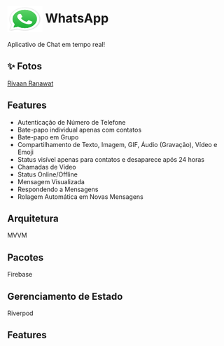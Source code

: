 #  <img align="center" height="60" width="80" src="https://raw.githubusercontent.com/Kakomo/Kakomo/main/whatsapp.png"> WhatsApp

Aplicativo de Chat em tempo real!

## ✨ Fotos
[Rivaan Ranawat](https://youtu.be/yqwfP2vXWJQ) 

## Features
- Autenticação de Número de Telefone
- Bate-papo individual apenas com contatos
- Bate-papo em Grupo
- Compartilhamento de Texto, Imagem, GIF, Áudio (Gravação), Vídeo e Emoji
- Status visível apenas para contatos e desaparece após 24 horas
- Chamadas de Vídeo
- Status Online/Offline
- Mensagem Visualizada
- Respondendo a Mensagens
- Rolagem Automática em Novas Mensagens


## Arquitetura
MVVM

## Pacotes
Firebase

## Gerenciamento de Estado
Riverpod


## Features

